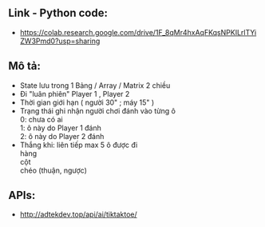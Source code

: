 
## Link - Python code:
- https://colab.research.google.com/drive/1F_8qMr4hxAqFKqsNPKILrlTYiZW3Pmd0?usp=sharing 

## Mô tả:
- State lưu trong 1 Bảng / Array / Matrix 2 chiều  
- Đi "luân phiên" Player 1 , Player 2  
- Thời gian giới hạn ( người 30" ; máy 15" )  
- Trạng thái ghi nhận người chơi đánh vào từng ô  
0: chưa có ai  
1: ô này do Player 1 đánh  
2: ô này do Player 2 đánh  
- Thắng khi: liên tiếp max 5 ô được đi  
hàng  
cột  
chéo (thuận, ngược)  


## APIs:
- http://adtekdev.top/api/ai/tiktaktoe/ 


